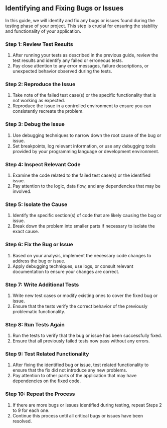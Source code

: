 

## Identifying and Fixing Bugs or Issues

In this guide, we will identify and fix any bugs or issues found during the testing phase of your project. This step is crucial for ensuring the stability and functionality of your application.

### Step 1: Review Test Results

1. After running your tests as described in the previous guide, review the test results and identify any failed or erroneous tests.
2. Pay close attention to any error messages, failure descriptions, or unexpected behavior observed during the tests.

### Step 2: Reproduce the Issue

1. Take note of the failed test case(s) or the specific functionality that is not working as expected.
2. Reproduce the issue in a controlled environment to ensure you can consistently recreate the problem.

### Step 3: Debug the Issue

1. Use debugging techniques to narrow down the root cause of the bug or issue.
2. Set breakpoints, log relevant information, or use any debugging tools provided by your programming language or development environment.

### Step 4: Inspect Relevant Code

1. Examine the code related to the failed test case(s) or the identified issue.
2. Pay attention to the logic, data flow, and any dependencies that may be involved.

### Step 5: Isolate the Cause

1. Identify the specific section(s) of code that are likely causing the bug or issue.
2. Break down the problem into smaller parts if necessary to isolate the exact cause.

### Step 6: Fix the Bug or Issue

1. Based on your analysis, implement the necessary code changes to address the bug or issue.
2. Apply debugging techniques, use logs, or consult relevant documentation to ensure your changes are correct.

### Step 7: Write Additional Tests

1. Write new test cases or modify existing ones to cover the fixed bug or issue.
2. Ensure that the tests verify the correct behavior of the previously problematic functionality.

### Step 8: Run Tests Again

1. Run the tests to verify that the bug or issue has been successfully fixed.
2. Ensure that all previously failed tests now pass without any errors.

### Step 9: Test Related Functionality

1. After fixing the identified bug or issue, test related functionality to ensure that the fix did not introduce any new problems.
2. Pay attention to other parts of the application that may have dependencies on the fixed code.

### Step 10: Repeat the Process

1. If there are more bugs or issues identified during testing, repeat Steps 2 to 9 for each one.
2. Continue this process until all critical bugs or issues have been resolved.

